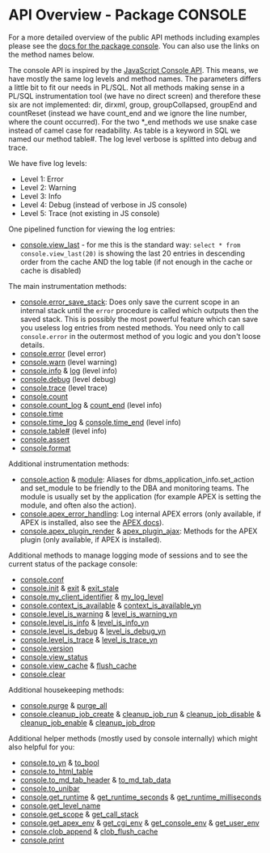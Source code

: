 # API Overview - Package CONSOLE

For a more detailed overview of the public API methods including examples please
see the [docs for the package console](package-console.md). You can also use the
links on the method names below.

The console API is inspired by the [JavaScript Console
API](https://developers.google.com/web/tools/chrome-devtools/console/api). This
means, we have mostly the same log levels and method names. The parameters
differs a little bit to fit our needs in PL/SQL. Not all methods making sense in
a PL/SQL instrumentation tool (we have no direct screen) and therefore these six
are not implemented: dir, dirxml, group, groupCollapsed, groupEnd and countReset
(instead we have count_end and we ignore the line number, where the count
occurred). For the two \*_end methods we use snake case instead of camel case
for readability. As table is a keyword in SQL we named our method table#. The
log level verbose is splitted into debug and trace.

We have five log levels:

- Level 1: Error
- Level 2: Warning
- Level 3: Info
- Level 4: Debug (instead of verbose in JS console)
- Level 5: Trace (not existing in JS console)

One pipelined function for viewing the log entries:

- [console.view_last](package-console.md#function-view_last) - for me this is
  the standard way: `select * from console.view_last(20)` is showing the last 20
  entries in descending order from the cache AND the log table (if not enough in
  the cache or cache is disabled)

The main instrumentation methods:

- [console.error_save_stack](package-console.md#procedure-error_save_stack):
  Does only save the current scope in an internal stack until the `error`
  procedure is called which outputs then the saved stack. This is possibly the
  most powerful feature which can save you useless log entries from nested
  methods. You need only to call `console.error` in the outermost method of you
  logic and you don't loose details.
- [console.error](package-console.md#procedure-error) (level error)
- [console.warn](package-console.md#procedure-warn) (level warning)
- [console.info](package-console.md#procedure-info) &
  [log](package-console.md#procedure-log) (level info)
- [console.debug](package-console.md#procedure-debug) (level debug)
- [console.trace](package-console.md#procedure-trace) (level trace)
- [console.count](package-console.md#procedure-count)
- [console.count_log](package-console.md#procedure-count_log) &
  [count_end](package-console.md#procedure-count_end) (level info)
- [console.time](package-console.md#procedure-time)
- [console.time_log](package-console.md#procedure-time_log) &
  [console.time_end](package-console.md#procedure-time_end) (level info)
- [console.table#](package-console.md#procedure-table) (level info)
- [console.assert](package-console.md#procedure-assert)
- [console.format](package-console.md#function-format)

Additional instrumentation methods:

- [console.action](package-console.md#procedure-action) &
  [module](package-console.md#procedure-module): Aliases for
  dbms_application_info.set_action and set_module to be friendly to the DBA and
  monitoring teams. The module is usually set by the application (for example
  APEX is setting the module, and often also the action).
- [console.apex_error_handling](package-console.md#function-apex_error_handling):
  Log internal APEX errors (only available, if APEX is installed, also see the
  [APEX
  docs](https://docs.oracle.com/en/database/oracle/application-express/20.2/aeapi/Example-of-an-Error-Handling-Function.html#GUID-2CD75881-1A59-4787-B04B-9AAEC14E1A82)).
- [console.apex_plugin_render](package-console.md#function-apex_plugin_render) &
  [apex_plugin_ajax](package-console.md#function-apex_plugin_ajax): Methods for
  the APEX plugin (only available, if APEX is installed).

Additional methods to manage logging mode of sessions and to see the current
status of the package console:

- [console.conf](package-console.md#procedure-conf)
- [console.init](package-console.md#procedure-init) &
  [exit](package-console.md#procedure-exit) &
  [exit_stale](package-console.md#procedure-exit_stale)
- [console.my_client_identifier](package-console.md#function-my_client_identifier)
  & [my_log_level](package-console.md#function-my_log_level)
- [console.context_is_available](package-console.md#function-context_is_available)
  &
  [context_is_available_yn](package-console.md#function-context_is_available_yn)
- [console.level_is_warning](package-console.md#function-level_is_warning)
  &
  [level_is_warning_yn](package-console.md#function-level_is_warning_yn)
- [console.level_is_info](package-console.md#function-level_is_info) &
  [level_is_info_yn](package-console.md#function-level_is_info_yn)
- [console.level_is_debug](package-console.md#function-level_is_debug)
  &
  [level_is_debug_yn](package-console.md#function-level_is_debug_yn)
- [console.level_is_trace](package-console.md#function-level_is_trace)
  &
  [level_is_trace_yn](package-console.md#function-level_is_trace_yn)
- [console.version](package-console.md#function-version)
- [console.view_status](package-console.md#function-view_status)
- [console.view_cache](package-console.md#function-view_cache) &
  [flush_cache](package-console.md#procedure-flush_cache)
- [console.clear](package-console.md#procedure-clear)

Additional housekeeping methods:

- [console.purge](package-console.md#procedure-purge) &
  [purge_all](package-console.md#procedure-purge_all)
- [console.cleanup_job_create](package-console.md#procedure-cleanup_job_create)
  & [cleanup_job_run](package-console.md#procedure-cleanup_job_run) &
  [cleanup_job_disable](package-console.md#procedure-cleanup_job_disable) &
  [cleanup_job_enable](package-console.md#procedure-cleanup_job_enable) &
  [cleanup_job_drop](package-console.md#procedure-cleanup_job_drop)

Additional helper methods (mostly used by console internally) which might also
helpful for you:

- [console.to_yn](package-console.md#function-to_yn) &
  [to_bool](package-console.md#function-to_bool)
- [console.to_html_table](package-console.md#function-to_html_table)
- [console.to_md_tab_header](package-console.md#function-to_md_tab_header) &
  [to_md_tab_data](package-console.md#function-to_md_tab_data)
- [console.to_unibar](package-console.md#function-to_unibar)
- [console.get_runtime](package-console.md#function-get_runtime) &
  [get_runtime_seconds](package-console.md#function-get_runtime_seconds) &
  [get_runtime_milliseconds](package-console.md#function-get_runtime_milliseconds)
- [console.get_level_name](package-console.md#function-get_level_name)
- [console.get_scope](package-console.md#function-get_scope) &
  [get_call_stack](package-console.md#function-get_call_stack)
- [console.get_apex_env](package-console.md#function-get_apex_env) &
  [get_cgi_env](package-console.md#function-get_cgi_env) &
  [get_console_env](package-console.md#function-get_console_env) &
  [get_user_env](package-console.md#function-get_user_env)
- [console.clob_append](package-console.md#procedure-clob_append) &
  [clob_flush_cache](package-console.md#procedure-clob_flush_cache)
- [console.print](package-console.md#procedure-print)
